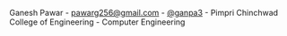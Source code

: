Ganesh Pawar - pawarg256@gmail.com - [@ganpa3](https://github.com/ganpa3) - Pimpri Chinchwad College of Engineering - Computer Engineering
